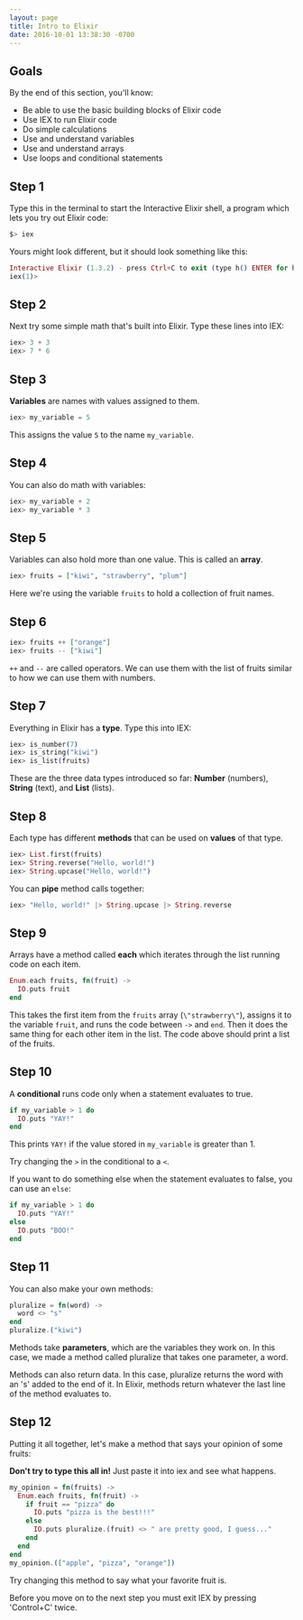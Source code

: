 ```yaml
---
layout: page
title: Intro to Elixir
date: 2016-10-01 13:38:30 -0700
---
```


## Goals

By the end of this section, you'll know:

* Be able to use the basic building blocks of Elixir code
* Use IEX to run Elixir code
* Do simple calculations
* Use and understand variables
* Use and understand arrays
* Use loops and conditional statements

## Step 1

Type this in the terminal to start the Interactive Elixir shell, a program which lets you try out Elixir code:

```bash
$> iex
```

Yours might look different, but it should look something like this:

```elixir
Interactive Elixir (1.3.2) - press Ctrl+C to exit (type h() ENTER for help)
iex(1)>
```

## Step 2

Next try some simple math that's built into Elixir. Type these lines into IEX:

```elixir
iex> 3 + 3
iex> 7 * 6
```
## Step 3

**Variables** are names with values assigned to them.

```elixir
iex> my_variable = 5
```

This assigns the value `5` to the name `my_variable`.

## Step 4

You can also do math with variables:

```elixir
iex> my_variable + 2
iex> my_variable * 3
```

## Step 5
Variables can also hold more than one value. This is called an **array**.

```elixir
iex> fruits = ["kiwi", "strawberry", "plum"]
```

Here we're using the variable `fruits` to hold a collection of fruit names.

## Step 6

```elixir
iex> fruits ++ ["orange"]
iex> fruits -- ["kiwi"]
```

`++` and `--` are called operators. We can use them with the list of fruits similar to how we can use them with numbers.

## Step 7

Everything in Elixir has a **type**. Type this into IEX:

```elixir
iex> is_number(7)
iex> is_string("kiwi")
iex> is_list(fruits)
```

These are the three data types introduced so far: **Number** (numbers), **String** (text), and **List** (lists).

## Step 8

Each type has different **methods** that can be used on **values** of that type.

```elixir
iex> List.first(fruits)
iex> String.reverse("Hello, world!")
iex> String.upcase("Hello, world!")
```

You can **pipe** method calls together:

```elixir
iex> "Hello, world!" |> String.upcase |> String.reverse
```

## Step 9

Arrays have a method called **each** which iterates through the list running code on each item.

```elixir
Enum.each fruits, fn(fruit) ->
  IO.puts fruit
end
```

This takes the first item from the `fruits` array (`\"strawberry\"`), assigns it to the variable `fruit`, and runs the code between `->` and `end`. Then it does the same thing for each other item in the list. The code above should print a list of the fruits.

## Step 10

A **conditional** runs code only when a statement evaluates to true.

```elixir
if my_variable > 1 do
  IO.puts "YAY!"
end
```

This prints `YAY!` if the value stored in `my_variable` is greater than 1.

Try changing the `>` in the conditional to a `<`.

If you want to do something else when the statement evaluates to false, you can use an `else`:

```elixir
if my_variable > 1 do
  IO.puts "YAY!"
else
  IO.puts "BOO!"
end
```

## Step 11

You can also make your own methods:

```elixir
pluralize = fn(word) ->
  word <> "s"
end
pluralize.("kiwi")
```

Methods take **parameters**, which are the variables they work on. In this case, we made a method called pluralize that takes one parameter, a word.

Methods can also return data. In this case, pluralize returns the word with an 's' added to the end of it. In Elixir, methods return whatever the last line of the method evaluates to.

## Step 12

Putting it all together, let's make a method that says your opinion of some fruits:

**Don't try to type this all in!** Just paste it into iex and see what happens.

```elixir
my_opinion = fn(fruits) ->
  Enum.each fruits, fn(fruit) ->
    if fruit == "pizza" do
      IO.puts "pizza is the best!!!"
    else
      IO.puts pluralize.(fruit) <> " are pretty good, I guess..."
    end
  end
end
my_opinion.(["apple", "pizza", "orange"])
```

Try changing this method to say what your favorite fruit is.

Before you move on to the next step you must exit IEX by pressing 'Control+C' twice.
